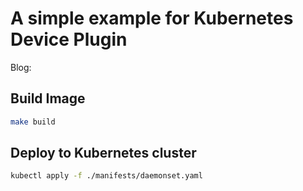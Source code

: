 # A simple example for Kubernetes Device Plugin

Blog: 

## Build Image

```bash
make build
```

## Deploy to Kubernetes cluster

```bash
kubectl apply -f ./manifests/daemonset.yaml
```
